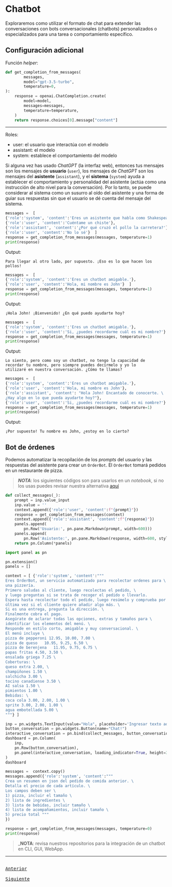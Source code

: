 # Chatbot

Exploraremos como utilizar el formato de chat para extender las conversaciones con bots conversacionales (chatbots) personalizados o especializados para una tarea o comportamiento específico.

## Configuración adicional

Función _helper_:
```python
def get_completion_from_messages(
        messages,
        model="gpt-3.5-turbo",
        temperature=0,
):
    response = openai.ChatCompletion.create(
        model=model,
        messages=messages,
        temperature=temperature,
    )
    return response.choices[0].message["content"]
```

---

Roles:
- user: el usuario que interactúa con el modelo
- assistant: el modelo
- system: establece el comportamiento del modelo

Si alguna vez has usado _ChatGPT_ (la interfaz web), entonces tus mensajes son los mensajes de **usuario** (`user`), los mensajes de _ChatGPT_ son los mensajes del **asistente** (`assistant`), y el **sistema** (`system`) ayuda a establecer el comportamiento y personalidad del asistente (actúa como una instrucción de alto nivel para la conversación). Por lo tanto, se puede considerar al sistema como un susurro al oído del asistente y una forma de guiar sus respuestas sin que el usuario se dé cuenta del mensaje del sistema.

```python
messages =  [  
{'role':'system', 'content':'Eres un asistente que habla como Shakespeare.'},    
{'role':'user', 'content':'Cuéntame un chiste'},   
{'role':'assistant', 'content':'¿Por qué cruzó el pollo la carretera?'},   
{'role':'user', 'content':'No lo sé'}  ]
response = get_completion_from_messages(messages, temperature=1)
print(response)
```

Output:
```
Para llegar al otro lado, por supuesto. ¡Eso es lo que hacen los pollos!
```

```python
messages =  [  
{'role':'system', 'content':'Eres un chatbot amigable.'},    
{'role':'user', 'content':'Hola, mi nombre es John'}  ]
response = get_completion_from_messages(messages, temperature=1)
print(response)
```

Output:
```
¡Hola John! ¡Bienvenido! ¿En qué puedo ayudarte hoy?
```

```python
messages =  [  
{'role':'system', 'content':'Eres un chatbot amigable.'},    
{'role':'user', 'content':'Si, ¿puedes recordarme cuál es mi nombre?'}  ]
response = get_completion_from_messages(messages, temperature=1)
print(response)
```

Output:
```
Lo siento, pero como soy un chatbot, no tengo la capacidad de
recordar tu nombre, pero siempre puedes decírmelo y yo lo
utilizaré en nuestra conversación. ¿Cómo te llamas?
```

```python
messages =  [  
{'role':'system', 'content':'Eres un chatbot amigable.'},    
{'role':'user', 'content':'Hola, mi nombre es John'},
{'role':'assistant', 'content': "Hola John! Encantado de conocerte. \
¿Hay algo en lo que pueda ayudarte hoy?"},
{'role':'user', 'content':'Si, ¿puedes recordarme cuál es mi nombre?'}  ]
response = get_completion_from_messages(messages, temperature=1)
print(response)
```

Output:
```
¡Por supuesto! Tu nombre es John, ¿estoy en lo cierto?
```

## Bot de órdenes

Podemos automatizar la recopilación de los _prompts_ del usuario y las respuestas del asistente para crear un `OrderBot`. El `OrderBot` tomará pedidos en un restaurante de pizza.

> _**NOTA**_: los siguientes códigos son para usarlos en un _notebook_, si no los usas puedes revisar nuestra alternativa [aquí](chatbot/README.md)

```python
def collect_messages(_):
    prompt = inp.value_input
    inp.value = ''
    context.append({'role':'user', 'content':f"{prompt}"})
    response = get_completion_from_messages(context) 
    context.append({'role':'assistant', 'content':f"{response}"})
    panels.append(
        pn.Row('Usuario:', pn.pane.Markdown(prompt, width=600)))
    panels.append(
        pn.Row('Asistente:', pn.pane.Markdown(response, width=600, style={'background-color': '#F6F6F6'})))
    return pn.Column(*panels)
```

```python
import panel as pn

pn.extension()
panels = [] 

context = [ {'role':'system', 'content':"""
Eres OrderBot, un servicio automatizado para recolectar ordenes para \
una pizzería.
Primero saludas al cliente, luego recolectas el pedido, \
y luego preguntas si se trata de recoger el pedido o llevarlo.
Espera hasta recolectar todo el pedido, luego resúmelo y comprueba por \
última vez si el cliente quiere añadir algo más. \ 
Si es una entrega, pregunta la dirección. \
Finalmente cobra el pago.
Asegúrate de aclarar todas las opciones, extras y tamaños para \
identificar los elementos del menú. \
Responde en estilo corto, amigable y muy conversacional. \
El menú incluye \
pizza de pepperoni 12.95, 10.00, 7.00 \
pizza de queso   10.95, 9.25, 6.50 \
pizza de berenjena   11.95, 9.75, 6.75 \
papas fritas 4.50, 3.50 \
ensalada griega 7.25 \
Coberturas: \
queso extra 2.00, \
champiñones 1.50 \
salchicha 3.00 \
tocino canadiense 3.50 \
AI salsa 1.50 \
pimientos 1.00 \
Bebidas: \
coca cola 3.00, 2.00, 1.00 \
sprite 3.00, 2.00, 1.00 \
agua embotellada 5.00 \
"""} ]

inp = pn.widgets.TextInput(value="Hola", placeholder='Ingresar texto aquí...')
button_conversation = pn.widgets.Button(name="Chat!")
interactive_conversation = pn.bind(collect_messages, button_conversation)
dashboard = pn.Column(
    inp,
    pn.Row(button_conversation),
    pn.panel(interactive_conversation, loading_indicator=True, height=300),
)
dashboard
```

```python
messages =  context.copy()
messages.append({'role':'system', 'content':"""
Crea un resumen en json del pedido de comida anterior. \
Detalla el precio de cada artículo. \
Los campos deben ser \
1) pizza, incluir el tamaño \
2) lista de ingredientes \
3) lista de bebidas, incluir tamaño \
4) lista de acompañamientos, incluir tamaño \
5) precio total """
})

response = get_completion_from_messages(messages, temperature=0)
print(response)
```

> _**NOTA**: revisa nuestros repositorios para la integración de un chatbot en CLI, GUI, WebApp.

---

[<kbd> <br> Anterior <br> </kbd>][anterior]
[<kbd> <br> Siguiente <br> </kbd>][siguiente]

[anterior]: 07-expandir.md
[siguiente]: 09-conclusion.md
